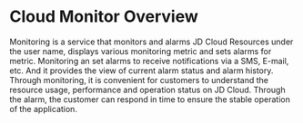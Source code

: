 
# Cloud Monitor Overview

Monitoring is a service that monitors and alarms JD Cloud Resources under the user name, displays various monitoring metric and sets alarms for metric. Monitoring an set alarms to receive notifications via a SMS, E-mail, etc. And it provides the view of current alarm status and alarm history. Through monitoring, it is convenient for customers to understand the resource usage, performance and operation status on JD Cloud. Through the alarm, the customer can respond in time to ensure the stable operation of the application.

